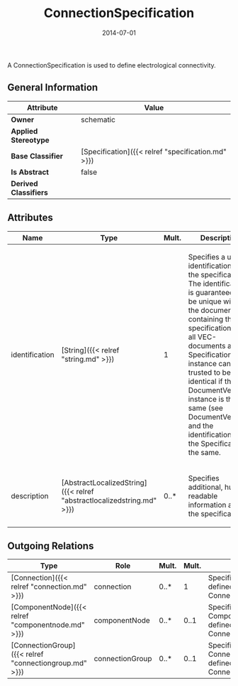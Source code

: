 ﻿---
title: ConnectionSpecification
toc: false
type: specs
date: "2014-07-01"
draft: false
specification: VEC
version: 1.1.1
documentType: "Recommendation"
elementType: Class
classes:
  - ConnectionSpecification
menu_name: vec-1.1.1
---
<p> A ConnectionSpecification is used to define electrological connectivity.      </p>

## General Information

| Attribute               | Value |
|-------------------------|-------|
| **Owner**               | schematic |
| **Applied Stereotype**  |   |
| **Base Classifier**     | [Specification]({{< relref "specification.md" >}})<br/>  |
| **Is Abstract**         | false |
| **Derived Classifiers** |   |

## Attributes
|  Name  |  Type  |  Mult.  |  Description  |  Owning Classifier  |
|--------|--------|---------|---------------|--------------|
|identification | [String]({{< relref "string.md" >}}) | 1 | <p> Specifies a unique identification of the specification. The identification is guaranteed to be unique within the document containing the specification. Over all VEC-documents a Specification-instance can be trusted to be identical if the DocumentVersion-instance is the same (see DocumentVersion) and the identification of the Specification is the same.      </p> | [Specification]({{< relref "specification.md" >}}) |
|description | [AbstractLocalizedString]({{< relref "abstractlocalizedstring.md" >}}) | 0..* | <p> Specifies additional, human readable information about the specification.      </p> | [Specification]({{< relref "specification.md" >}}) |

## Outgoing Relations
|    Type  |   Role   |   Mult.   |   Mult.   |   Description   |
|----------|----------|-----------|-----------|-----------------|
| [Connection]({{< relref "connection.md" >}}) | connection | 0..* | 1 | Specifies the Connection defined by the ConnectionSpecification. |
| [ComponentNode]({{< relref "componentnode.md" >}}) | componentNode | 0..* | 0..1 | Specifies the ComponentNodes defined by the ConnectionSpecification. |
| [ConnectionGroup]({{< relref "connectiongroup.md" >}}) | connectionGroup | 0..* | 0..1 | Specifies the ConnectionGroup defined by the ConnectionSpecification. |
